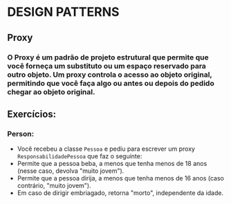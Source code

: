 # DESIGN PATTERNS

## Proxy

### O **Proxy** é um padrão de projeto estrutural que permite que você forneça um substituto ou um espaço reservado para outro objeto. Um proxy controla o acesso ao objeto original, permitindo que você faça algo ou antes ou depois do pedido chegar ao objeto original.

## Exercícios:
### **Person**: 
- Você recebeu a classe `Pessoa` e pediu para escrever um proxy `ResponsabilidadePessoa` que faz o seguinte:
- Permite que a pessoa beba, a menos que tenha menos de 18 anos (nesse caso, devolva "muito jovem").
- Permite que a pessoa dirija, a menos que tenha menos de 16 anos (caso contrário, "muito jovem").
- Em caso de dirigir embriagado, retorna "morto", independente da idade.

### 

